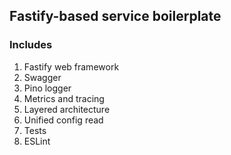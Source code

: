 ## Fastify-based service boilerplate

### Includes

1. Fastify web framework
2. Swagger
3. Pino logger
4. Metrics and tracing
5. Layered architecture
6. Unified config read
7. Tests
8. ESLint
